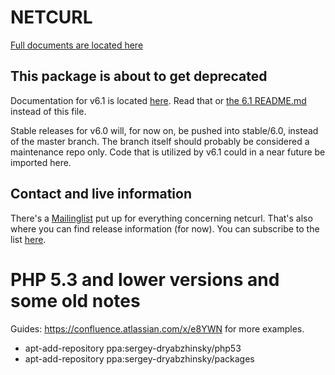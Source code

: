 # NETCURL

[Full documents are located here](https://docs.tornevall.net/x/KwCy)

## This package is about to get deprecated

Documentation for v6.1 is located [here](https://docs.tornevall.net/display/TORNEVALL/NETCURLv6.1).
Read that or [the 6.1 README.md](https://bitbucket.tornevall.net/projects/LIB/repos/tornelib-php-netcurl/browse/README.md) instead of this file.

Stable releases for v6.0 will, for now on, be pushed into stable/6.0, instead of the master branch.
The branch itself should probably be considered a maintenance repo only. Code that is utilized by v6.1 could
in a near future be imported here.

## Contact and live information

There's a [Mailinglist](https://lists.tornevall.net/pipermail/netcurl/) put up for everything concerning netcurl. That's also where you can find release information (for now). You can subscribe to the list [here](https://lists.tornevall.net/mailman/listinfo/netcurl).

# PHP 5.3 and lower versions and some old notes

Guides: https://confluence.atlassian.com/x/e8YWN for more examples.
- apt-add-repository ppa:sergey-dryabzhinsky/php53
- apt-add-repository ppa:sergey-dryabzhinsky/packages
